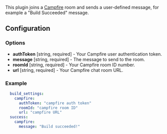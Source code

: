 This plugin joins a [Campfire](https://campfirenow.com/) room and sends a user-defined message, for example a "Build Succeeded" message.

## Configuration
### Options
- **authToken** [string, required] - Your Campfire user authentication token.
- **message** [string, required] - The message to send to the room.
- **roomId** [string, required] - Your Campfire room ID number.
- **url** [string, required] - Your Campfire chat room URL.

### Example
```yml
  build_settings:
    campfire:
      authToken: "campfire auth token"
      roomId: "campfire room ID"
      url: "campfire URL"
  success:
    campfire:
      message: "Build succeeded!"
```
